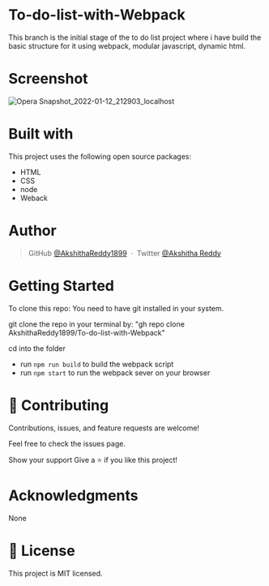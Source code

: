 # To-do-list-with-Webpack


This branch is the initial stage of the to do list project where i have build the basic structure for it using webpack, modular javascript, dynamic html.

# Screenshot

![Opera Snapshot_2022-01-12_212903_localhost](https://user-images.githubusercontent.com/70577783/149175717-d90d881b-b249-44e1-a0fe-1f984228e8e0.png)

# Built with
This project uses the following open source packages:

- HTML
- CSS
- node
- Weback

# Author

> GitHub [@AkshithaReddy1899](https://github.com) &nbsp;&middot;&nbsp;
> Twitter [@Akshitha Reddy](https://twitter.com)

# Getting Started

To clone this repo: You need to have git installed in your system.

git clone the repo in your terminal by: "gh repo clone AkshithaReddy1899/To-do-list-with-Webpack"

cd into the folder

- run `npm run build` to build the webpack script
- run `npm start` to run the webpack sever on your browser

# 🤝 Contributing
Contributions, issues, and feature requests are welcome!

Feel free to check the issues page.

Show your support Give a ⭐️ if you like this project!

# Acknowledgments
None

# 📝 License
This project is MIT licensed.
